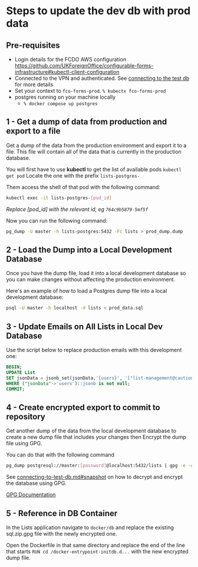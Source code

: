 # Steps to update the dev db with prod data

## Pre-requisites

- Login details for the FCDO AWS configuration https://github.com/UKForeignOffice/configurable-forms-infrastructure#kubectl-client-configuration 
- Connected to the VPN and authenticated. See [connecting to the test db](https://github.com/UKForeignOffice/lists/blob/master/docs/connecting-to-test-db.md#connecting-to-test-environment-database) for more details
- Set your context to `fco-forms-prod`. `% kubectx fco-forms-prod`
- postgres running on your machine locally 
  - `% docker compose up postgres`


## 1 - Get a dump of data from production and export to a file

Get a dump of the data from the production environment and export it to a file. This file will contain all of the data that is currently in the production database.

You will first have to use **kubectl** to get the list of available pods `kubectl get pod`
Locate the one with the prefix `lists-postgres- `

Them access the shell of that pod with the following command:
```bash
kubectl exec -it lists-postgres-[pod_id]
```

_Replace [pod_id] with the relevant id, eg `764c9b5879-5mf5f`_

Now you can run the following command:

```bash
pg_dump -U master -h lists-postgres:5432 -Fc lists > prod_dump.dump
```

## 2 - Load the Dump into a Local Development Database

Once you have the dump file, load it into a local development database so you can make changes without affecting the production environment.

Here's an example of how to load a Postgres dump file into a local development database:

```bash
psql -U master -h localhost -d lists < prod_data.sql
```


## 3 - Update Emails on All Lists in Local Dev Database

Use the script below to replace production emails with this development one:

```sql
BEGIN;
UPDATE List
SET jsonData = jsonb_set(jsonData,'{users}', '["list-management@cautionyourblast.com"]')
WHERE ("jsonData"->'users')::jsonb is not null;
COMMIT;

```

## 4 - Create encrypted export to commit to repository

Get another dump of the data from the local development database to create a new dump file that includes your changes then Encrypt the dump file using GPG.

You can do that with the following command

```bash
pg_dump postgresql://master:[password]@localhost:5432/lists | gpg -e -o updated_prod_data.sql.zip.gpg -r [recipient_id]
```


See [connecting-to-test-db.md#snapshot](https://github.com/UKForeignOffice/lists/blob/master/docs/connecting-to-test-db.md#snapshot) on how to decrypt and encrypt the database using GPG. 

[GPG Documentation](https://www.gnupg.org/documentation/index.html)


## 5 - Reference in DB Container

In the Lists application navigate to `docker/db` and replace the existing sql.zip.gpg file with the newly encrypted one.

Open the Dockerfile in that same directory and replace the end of the line that starts `RUN cd /docker-entrypoint-initdb.d...` with the new encrypted dump file.

